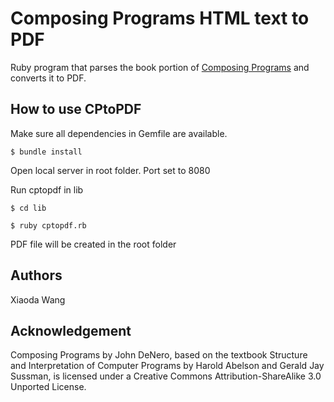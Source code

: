 # Composing Programs HTML text to PDF

Ruby program that parses the book portion of [Composing Programs](https://composingprograms.com/) and converts it to PDF.

## How to use CPtoPDF

Make sure all dependencies in Gemfile are available.

```
$ bundle install
```

Open local server in root folder. Port set to 8080

Run cptopdf in lib

```
$ cd lib
```
```
$ ruby cptopdf.rb
```

PDF file will be created in the root folder

## Authors
Xiaoda Wang

## Acknowledgement

Composing Programs by John DeNero, based on the textbook Structure and Interpretation of Computer Programs by Harold Abelson and Gerald Jay Sussman, is licensed under a Creative Commons Attribution-ShareAlike 3.0 Unported License.



